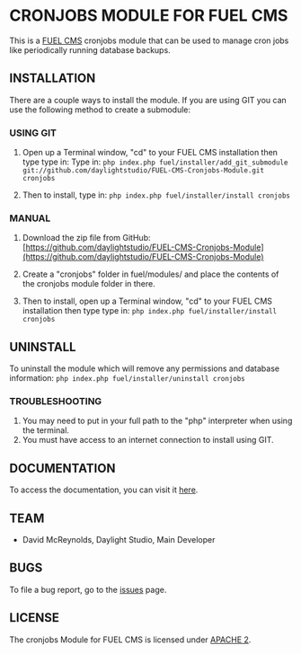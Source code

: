 # CRONJOBS MODULE FOR FUEL CMS
This is a [FUEL CMS](http://www.getfuelcms.com) cronjobs module that can be used to manage cron jobs like periodically running database backups.

## INSTALLATION
There are a couple ways to install the module. If you are using GIT you can use the following method
to create a submodule:

### USING GIT
1. Open up a Terminal window, "cd" to your FUEL CMS installation then type type in: 
Type in:
``php index.php fuel/installer/add_git_submodule git://github.com/daylightstudio/FUEL-CMS-Cronjobs-Module.git cronjobs``

2. Then to install, type in:
``php index.php fuel/installer/install cronjobs``


### MANUAL
1. Download the zip file from GitHub:
[https://github.com/daylightstudio/FUEL-CMS-Cronjobs-Module](https://github.com/daylightstudio/FUEL-CMS-Cronjobs-Module)

2. Create a "cronjobs" folder in fuel/modules/ and place the contents of the cronjobs module folder in there.

3. Then to install, open up a Terminal window, "cd" to your FUEL CMS installation then type type in:
``php index.php fuel/installer/install cronjobs``

## UNINSTALL

To uninstall the module which will remove any permissions and database information:
``php index.php fuel/installer/uninstall cronjobs``

### TROUBLESHOOTING
1. You may need to put in your full path to the "php" interpreter when using the terminal.
2. You must have access to an internet connection to install using GIT.


## DOCUMENTATION
To access the documentation, you can visit it [here](http://docs.getfuelcms.com/modules/cronjobs).

## TEAM
* David McReynolds, Daylight Studio, Main Developer

## BUGS
To file a bug report, go to the [issues](https://github.com/daylightstudio/FUEL-CMS-Cronjobs-Module/issues) page.

## LICENSE
The cronjobs Module for FUEL CMS is licensed under [APACHE 2](http://www.apache.org/licenses/LICENSE-2.0).